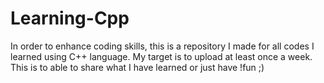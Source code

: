 # Learning-Cpp
In order to enhance coding skills, this is a repository I made for all codes I learned using C++ language. 
My target is to upload at least once a week. This is to able to share what I have learned or just have !fun ;)
